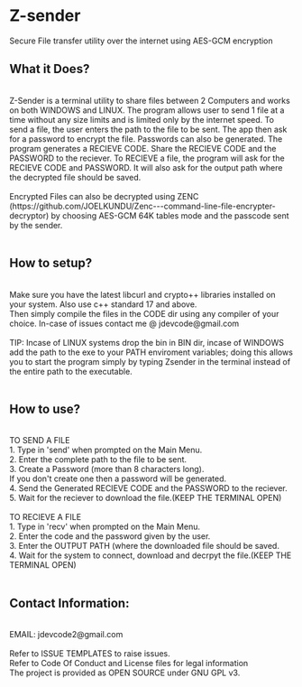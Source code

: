 # Z-sender
Secure File transfer utility over the internet using AES-GCM encryption

<h2>What it Does?</h2><br>
Z-Sender is a terminal utility to share files between 2 Computers and works on both WINDOWS and LINUX. The program allows user to send 1 file at a time without any size limits and is limited only by the internet speed. To send a file, the user enters the path to the file to be sent. The app then ask for a password to encrypt the file. Passwords can also be generated. The program generates a RECIEVE CODE. Share the RECIEVE CODE and the PASSWORD to the reciever. To RECIEVE a file, the program will ask for the RECIEVE CODE and PASSWORD. It will also ask for the output path where the decrypted file should be saved. <br>
<br>
Encrypted Files can also be decrypted using ZENC (https://github.com/JOELKUNDU/Zenc---command-line-file-encrypter-decryptor) by choosing AES-GCM 64K tables mode and the passcode sent by the sender.<br>
<br>
<h2>How to setup?</h2><br>
Make sure you have the latest libcurl and crypto++ libraries installed on your system. Also use c++ standard 17 and above.<br>
Then simply compile the files in the CODE dir using any compiler of your choice. In-case of issues contact me @ jdevcode@gmail.com<br>
<br>
TIP: Incase of LINUX systems drop the bin in BIN dir, incase of WINDOWS add the path to the exe to your PATH enviroment variables; doing this allows you to start the program simply by typing Zsender in the terminal instead of the entire path to the executable.<br>
<br>
<h2>How to use?</h2><br>
TO SEND A FILE<br>
        1. Type in 'send' when prompted on the Main Menu.<br>
        2. Enter the complete path to the file to be sent.<br>
        3. Create a Password (more than 8 characters long).<br>
           If you don't create one then a password will be generated.<br>
        4. Send the Generated RECIEVE CODE and the PASSWORD to the reciever.<br>
        5. Wait for the reciever to download the file.(KEEP THE TERMINAL OPEN)<br>
<br>
TO RECIEVE A FILE<br>
        1. Type in 'recv' when prompted on the Main Menu.<br>
        2. Enter the code and the password given by the user.<br>
        3. Enter the OUTPUT PATH (where the downloaded file should be saved.<br>
        4. Wait for the system to connect, download and decrpyt the file.(KEEP THE TERMINAL OPEN)<br>
<br>
<h2>Contact Information:</h2><br>
EMAIL: jdevcode2@gmail.com<br>
<br>
Refer to ISSUE TEMPLATES to raise issues.<br>
Refer to Code Of Conduct and License files for legal information<br>
The project is provided as OPEN SOURCE under GNU GPL v3.<br>






